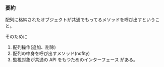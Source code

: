 ### 要約

配列に格納されたオブジェクトが共通でもってるメソッドを呼び出すということ。

そのために

1. 配列操作(追加、削除)
2. 配列の中身を呼び出すメソッド(nofity)
3. 監視対象が共通の API をもつためのインターフェース
   がある。
